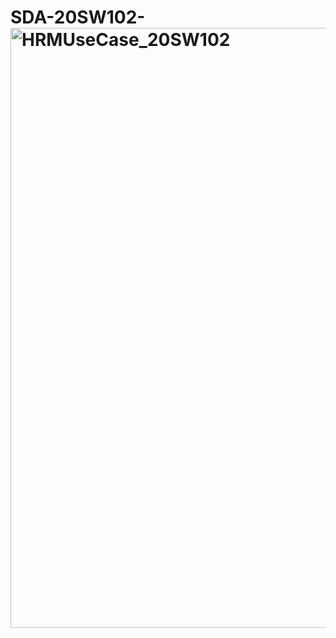 # SDA-20SW102-<img width="960" alt="HRMUseCase_20SW102" src="https://user-images.githubusercontent.com/110779657/183993739-c8c6f1f8-93bf-45d4-aa79-ec480c403358.png">
